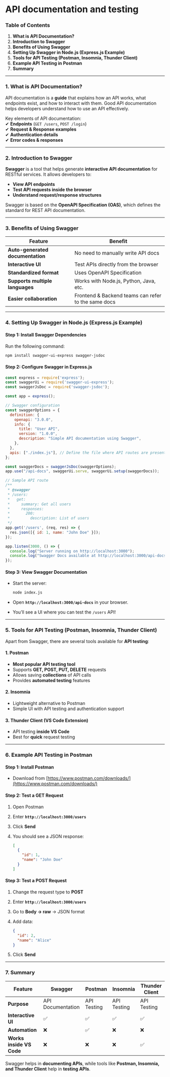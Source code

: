 # API documentation and testing

### **Table of Contents**

1. **What is API Documentation?**
2. **Introduction to Swagger**
3. **Benefits of Using Swagger**
4. **Setting Up Swagger in Node.js (Express.js Example)**
5. **Tools for API Testing (Postman, Insomnia, Thunder Client)**
6. **Example API Testing in Postman**
7. **Summary**

***

### **1. What is API Documentation?**

API documentation is a **guide** that explains how an API works, what endpoints exist, and how to interact with them. Good API documentation helps developers understand how to use an API effectively.

Key elements of API documentation:\
✔ **Endpoints** (`GET /users`, `POST /login`)\
✔ **Request & Response examples**\
✔ **Authentication details**\
✔ **Error codes & responses**

***

### **2. Introduction to Swagger**

**Swagger** is a tool that helps generate **interactive API documentation** for RESTful services. It allows developers to:

* **View API endpoints**
* **Test API requests inside the browser**
* **Understand request/response structures**

Swagger is based on the **OpenAPI Specification (OAS)**, which defines the standard for REST API documentation.

***

### **3. Benefits of Using Swagger**

| Feature                          | Benefit                                             |
| -------------------------------- | --------------------------------------------------- |
| **Auto-generated documentation** | No need to manually write API docs                  |
| **Interactive UI**               | Test APIs directly from the browser                 |
| **Standardized format**          | Uses OpenAPI Specification                          |
| **Supports multiple languages**  | Works with Node.js, Python, Java, etc.              |
| **Easier collaboration**         | Frontend & Backend teams can refer to the same docs |

***

### **4. Setting Up Swagger in Node.js (Express.js Example)**

#### **Step 1: Install Swagger Dependencies**

Run the following command:

```bash
npm install swagger-ui-express swagger-jsdoc
```

#### **Step 2: Configure Swagger in Express.js**

```javascript
const express = require('express');
const swaggerUi = require('swagger-ui-express');
const swaggerJsDoc = require('swagger-jsdoc');

const app = express();

// Swagger configuration
const swaggerOptions = {
  definition: {
    openapi: "3.0.0",
    info: {
      title: "User API",
      version: "1.0.0",
      description: "Simple API documentation using Swagger",
    },
  },
  apis: ["./index.js"], // Define the file where API routes are present
};

const swaggerDocs = swaggerJsDoc(swaggerOptions);
app.use("/api-docs", swaggerUi.serve, swaggerUi.setup(swaggerDocs));

// Sample API route
/**
 * @swagger
 * /users:
 *   get:
 *     summary: Get all users
 *     responses:
 *       200:
 *         description: List of users
 */
app.get('/users', (req, res) => {
  res.json([{ id: 1, name: "John Doe" }]);
});

app.listen(3000, () => {
  console.log("Server running on http://localhost:3000");
  console.log("Swagger Docs available at http://localhost:3000/api-docs");
});
```

#### **Step 3: View Swagger Documentation**

*   Start the server:

    ```bash
    node index.js
    ```
* Open **`http://localhost:3000/api-docs`** in your browser.
* You’ll see a UI where you can test the `/users` API!

***

### **5. Tools for API Testing (Postman, Insomnia, Thunder Client)**

Apart from Swagger, there are several tools available for **API testing**:

#### **1. Postman**

* **Most popular API testing tool**
* Supports **GET, POST, PUT, DELETE** requests
* Allows saving **collections** of API calls
* Provides **automated testing** features

#### **2. Insomnia**

* Lightweight alternative to Postman
* Simple UI with API testing and authentication support

#### **3. Thunder Client (VS Code Extension)**

* API testing **inside VS Code**
* Best for **quick** request testing

***

### **6. Example API Testing in Postman**

#### **Step 1: Install Postman**

* Download from [https://www.postman.com/downloads/](https://www.postman.com/downloads/)

#### **Step 2: Test a GET Request**

1. Open Postman
2. Enter **`http://localhost:3000/users`**
3. Click **Send**
4.  You should see a JSON response:

    ```json
    [
      {
        "id": 1,
        "name": "John Doe"
      }
    ]
    ```

#### **Step 3: Test a POST Request**

1. Change the request type to **POST**
2. Enter **`http://localhost:3000/users`**
3. Go to **Body → raw** → JSON format
4.  Add data:

    ```json
    {
      "id": 2,
      "name": "Alice"
    }
    ```
5. Click **Send**

***

### **7. Summary**

| Feature                  | Swagger           | Postman     | Insomnia    | Thunder Client |
| ------------------------ | ----------------- | ----------- | ----------- | -------------- |
| **Purpose**              | API Documentation | API Testing | API Testing | API Testing    |
| **Interactive UI**       | ✅                 | ✅           | ✅           | ✅              |
| **Automation**           | ❌                 | ✅           | ❌           | ❌              |
| **Works inside VS Code** | ❌                 | ❌           | ❌           | ✅              |

Swagger helps in **documenting APIs**, while tools like **Postman, Insomnia, and Thunder Client** help in **testing APIs**.&#x20;

